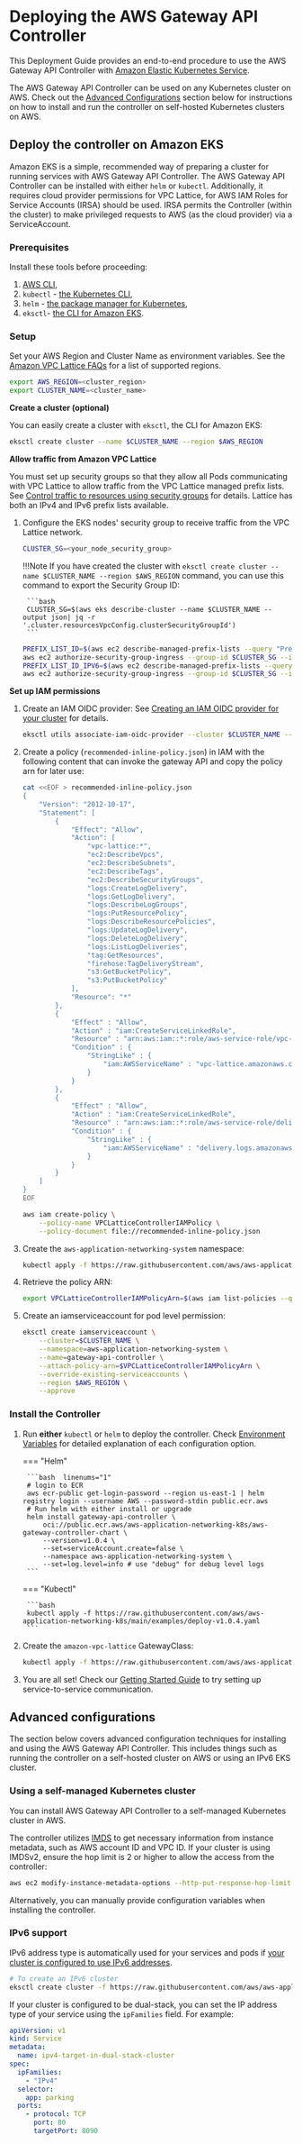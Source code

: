 # Deploying the AWS Gateway API Controller

This Deployment Guide provides an end-to-end procedure to use the AWS Gateway API Controller with [Amazon Elastic Kubernetes Service](https://aws.amazon.com/eks/). 

The AWS Gateway API Controller can be used on any Kubernetes cluster on AWS. Check out the [Advanced Configurations](deploy.md/#advanced-configurations) section below for instructions on how to install and run the controller on self-hosted Kubernetes clusters on AWS.

## Deploy the controller on Amazon EKS

Amazon EKS is a simple, recommended way of preparing a cluster for running services with AWS Gateway API Controller. The AWS Gateway API Controller can be installed with either `helm` or `kubectl`. Additionally, it requires cloud provider permissions for VPC Lattice, for AWS IAM Roles for Service Accounts (IRSA) should be used. IRSA permits the Controller (within the cluster) to make privileged requests to AWS (as the cloud provider) via a ServiceAccount.

### Prerequisites

Install these tools before proceeding:

1. [AWS CLI](https://docs.aws.amazon.com/cli/latest/userguide/install-cliv2-linux.html),
2. `kubectl` - [the Kubernetes CLI](https://kubernetes.io/docs/tasks/tools/install-kubectl-linux/),
3. `helm` - [the package manager for Kubernetes](https://helm.sh/docs/intro/install/),
4. `eksctl`- [the CLI for Amazon EKS](https://docs.aws.amazon.com/eks/latest/userguide/setting-up.html).

### Setup

Set your AWS Region and Cluster Name as environment variables. See the [Amazon VPC Lattice FAQs](https://aws.amazon.com/vpc/lattice/faqs/) for a list of supported regions.
   ```bash linenums="1"
   export AWS_REGION=<cluster_region>
   export CLUSTER_NAME=<cluster_name>
   ```

**Create a cluster (optional)**

You can easily create a cluster with `eksctl`, the CLI for Amazon EKS:
   ```bash 
   eksctl create cluster --name $CLUSTER_NAME --region $AWS_REGION
   ```

**Allow traffic from Amazon VPC Lattice**

You must set up security groups so that they allow all Pods communicating with VPC Lattice to allow traffic from the VPC Lattice managed prefix lists.  See [Control traffic to resources using security groups](https://docs.aws.amazon.com/vpc/latest/userguide/VPC_SecurityGroups.html) for details. Lattice has both an IPv4 and IPv6 prefix lists available.

1. Configure the EKS nodes' security group to receive traffic from the VPC Lattice network. 

    ```bash 
    CLUSTER_SG=<your_node_security_group>
    ```
    !!!Note
        If you have created the cluster with `eksctl create cluster --name $CLUSTER_NAME --region $AWS_REGION` command, you can use this command to export the Security Group ID:

        ```bash 
        CLUSTER_SG=$(aws eks describe-cluster --name $CLUSTER_NAME --output json| jq -r '.cluster.resourcesVpcConfig.clusterSecurityGroupId')
        ```

    ```bash linenums="1"
    PREFIX_LIST_ID=$(aws ec2 describe-managed-prefix-lists --query "PrefixLists[?PrefixListName=="\'com.amazonaws.$AWS_REGION.vpc-lattice\'"].PrefixListId" | jq -r '.[]')
    aws ec2 authorize-security-group-ingress --group-id $CLUSTER_SG --ip-permissions "PrefixListIds=[{PrefixListId=${PREFIX_LIST_ID}}],IpProtocol=-1"
    PREFIX_LIST_ID_IPV6=$(aws ec2 describe-managed-prefix-lists --query "PrefixLists[?PrefixListName=="\'com.amazonaws.$AWS_REGION.ipv6.vpc-lattice\'"].PrefixListId" | jq -r '.[]')
    aws ec2 authorize-security-group-ingress --group-id $CLUSTER_SG --ip-permissions "PrefixListIds=[{PrefixListId=${PREFIX_LIST_ID_IPV6}}],IpProtocol=-1"
    ```

**Set up IAM permissions**

1. Create an IAM OIDC provider: See [Creating an IAM OIDC provider for your cluster](https://docs.aws.amazon.com/eks/latest/userguide/enable-iam-roles-for-service-accounts.html) for details.
    ```bash 
    eksctl utils associate-iam-oidc-provider --cluster $CLUSTER_NAME --approve --region $AWS_REGION
    ```
1. Create a policy (`recommended-inline-policy.json`) in IAM with the following content that can invoke the gateway API and copy the policy arn for later use:

    ```bash  linenums="1"
    cat <<EOF > recommended-inline-policy.json
    {
        "Version": "2012-10-17",
        "Statement": [
            {
                "Effect": "Allow",
                "Action": [
                    "vpc-lattice:*",
                    "ec2:DescribeVpcs",
                    "ec2:DescribeSubnets",
                    "ec2:DescribeTags",
                    "ec2:DescribeSecurityGroups",
                    "logs:CreateLogDelivery",
                    "logs:GetLogDelivery",
                    "logs:DescribeLogGroups",
                    "logs:PutResourcePolicy",
                    "logs:DescribeResourcePolicies",
                    "logs:UpdateLogDelivery",
                    "logs:DeleteLogDelivery",
                    "logs:ListLogDeliveries",
                    "tag:GetResources",
                    "firehose:TagDeliveryStream",
                    "s3:GetBucketPolicy",
                    "s3:PutBucketPolicy"
                ],
                "Resource": "*"
            },
            {
                "Effect" : "Allow",
                "Action" : "iam:CreateServiceLinkedRole",
                "Resource" : "arn:aws:iam::*:role/aws-service-role/vpc-lattice.amazonaws.com/AWSServiceRoleForVpcLattice",
                "Condition" : {
                    "StringLike" : {
                        "iam:AWSServiceName" : "vpc-lattice.amazonaws.com"
                    }
                }
            },
            {
                "Effect" : "Allow",
                "Action" : "iam:CreateServiceLinkedRole",
                "Resource" : "arn:aws:iam::*:role/aws-service-role/delivery.logs.amazonaws.com/AWSServiceRoleForLogDelivery",
                "Condition" : {
                    "StringLike" : {
                        "iam:AWSServiceName" : "delivery.logs.amazonaws.com"
                    }
                }
            }
        ]
    }
    EOF
    ```

    ```bash  linenums="1"
    aws iam create-policy \
        --policy-name VPCLatticeControllerIAMPolicy \
        --policy-document file://recommended-inline-policy.json
    ```

1. Create the `aws-application-networking-system` namespace:
   ```bash  
   kubectl apply -f https://raw.githubusercontent.com/aws/aws-application-networking-k8s/main/examples/deploy-namesystem.yaml
   ```
1. Retrieve the policy ARN:
   ```bash  
   export VPCLatticeControllerIAMPolicyArn=$(aws iam list-policies --query 'Policies[?PolicyName==`VPCLatticeControllerIAMPolicy`].Arn' --output text)
   ```
1. Create an iamserviceaccount for pod level permission:

    ```bash  linenums="1"
    eksctl create iamserviceaccount \
        --cluster=$CLUSTER_NAME \
        --namespace=aws-application-networking-system \
        --name=gateway-api-controller \
        --attach-policy-arn=$VPCLatticeControllerIAMPolicyArn \
        --override-existing-serviceaccounts \
        --region $AWS_REGION \
        --approve
    ```

### Install the Controller

1. Run **either** `kubectl` or `helm` to deploy the controller. Check [Environment Variables](../guides/environment.md) for detailed explanation of each configuration option.

    === "Helm"

        ```bash  linenums="1"
        # login to ECR
        aws ecr-public get-login-password --region us-east-1 | helm registry login --username AWS --password-stdin public.ecr.aws
        # Run helm with either install or upgrade
        helm install gateway-api-controller \
            oci://public.ecr.aws/aws-application-networking-k8s/aws-gateway-controller-chart \
            --version=v1.0.4 \
            --set=serviceAccount.create=false \
            --namespace aws-application-networking-system \
            --set=log.level=info # use "debug" for debug level logs
        ```

    === "Kubectl"

        ```bash 
        kubectl apply -f https://raw.githubusercontent.com/aws/aws-application-networking-k8s/main/examples/deploy-v1.0.4.yaml
        ```


1. Create the `amazon-vpc-lattice` GatewayClass:
   ```bash 
   kubectl apply -f https://raw.githubusercontent.com/aws/aws-application-networking-k8s/main/examples/gatewayclass.yaml
   ```

1. You are all set! Check our [Getting Started Guide](getstarted.md) to try setting up service-to-service communication.

## Advanced configurations

The section below covers advanced configuration techniques for installing and using the AWS Gateway API Controller. This includes things such as running the controller on a self-hosted cluster on AWS or using an IPv6 EKS cluster.

### Using a self-managed Kubernetes cluster

You can install AWS Gateway API Controller to a self-managed Kubernetes cluster in AWS.

The controller utilizes [IMDS](https://docs.aws.amazon.com/AWSEC2/latest/UserGuide/ec2-instance-metadata.html) to get necessary information from instance metadata, such as AWS account ID and VPC ID.
If your cluster is using IMDSv2, ensure the hop limit is 2 or higher to allow the access from the controller:

```bash linenums="1"
aws ec2 modify-instance-metadata-options --http-put-response-hop-limit 2 --region <region> --instance-id <instance-id>
```

Alternatively, you can manually provide configuration variables when installing the controller.

### IPv6 support

IPv6 address type is automatically used for your services and pods if
[your cluster is configured to use IPv6 addresses](https://docs.aws.amazon.com/eks/latest/userguide/cni-ipv6.html).

```bash linenums="1"
# To create an IPv6 cluster
eksctl create cluster -f https://raw.githubusercontent.com/aws/aws-application-networking-k8s/main/examples/ipv6-cluster.yaml
```

If your cluster is configured to be dual-stack, you can set the IP address type
of your service using the `ipFamilies` field. For example:

```yaml title="parking_service.yaml"
apiVersion: v1
kind: Service
metadata:
  name: ipv4-target-in-dual-stack-cluster
spec:
  ipFamilies:
    - "IPv4"
  selector:
    app: parking
  ports:
    - protocol: TCP
      port: 80
      targetPort: 8090
```



